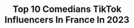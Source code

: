 ---
title: Top 10 Comedians TikTok Influencers In France In 2023
description: >-
  Find top comedians TikTok influencers in France in 2023. Most popular hashtags: #pourtoi #humour #foryou #foryoupage.
platform: TikTok
hits: 42
text_top: Discover the most popular TikTok influencers on inBeat.
text_bottom: inBeat has 42 TikTok influencers like this in France for you to pitch.
profiles:
  - username: "redhajr"
    fullname: >-
      Redha JR
    bio: >-
      Comedian 🇫🇷 📧 Redhajr@lafirme.co📮 📍Marseille
    location: "France"
    followers: 3100000
    engagement: 1653
    commentsToLikes: 0.012723
    id: ck9025jt4c3ws0j78tnvvmvnx
    verified: true
    hashtags: "#rdlgchallenge, #collage"
  - username: "thomas.letutour"
    fullname: >-
      Thomas Le Tutour
    bio: >-
      IG: thomas.letutour Singer/Comedian 🎙🎭 Spreading Positivity 🌈 🇨🇦✨🇫🇷
    location: "France"
    followers: 8765
    engagement: 1017
    commentsToLikes: 0.014013
    id: cka0s32ljjlok0i78gs4sdknf
    verified: false
    hashtags: "#foryou, #fun, #smile, #canada"
  - username: "stephanesacreofficiel"
    fullname: >-
      stephanesacre
    bio: >-
      L’excès, comedian from 🇨🇮 live in Paris 🇫🇷/👻 blacknigga95 /📷 stephanesacre
    location: "France"
    followers: 61300
    engagement: 945
    commentsToLikes: 0.012893
    id: ckadavrxbk6v10i78w624rx9h
    verified: false
    hashtags: "#cpbraiso, #exceschallenge, #humour, #exces"
  - username: "angelikadewiseoff"
    fullname: >-
      Angelika De Wise ⚜️
    bio: >-
      Je penses donc je le suis - Aristocrate / 🌈
    location: "France"
    followers: 26700
    engagement: 699
    commentsToLikes: 0.001176
    id: ck9c2whjypd8w0j782mkz53h4
    verified: false
    hashtags: "#funny, #fyp, #angelikadewiseofficial, #pourtoichallenge"
  - username: "asterixdu33"
    fullname: >-
      le souf comedy club
    bio: >-
      Comédien/喜剧演员/Actor ➡️👻stiktokeur👻⬅️ je répond à tous le monde ✔️
    location: "France"
    followers: 359000
    engagement: 1417
    commentsToLikes: 0.045712
    id: ck81sx8sltsre0j78gtie6low
    verified: false
    hashtags: "#comedy, #voiture, #duo, #chien"
  - username: "mohamedlesuedois"
    fullname: >-
      MOHAMED LE SUEDOIS
    bio: >-
      humoriste comedien
    location: "France"
    followers: 29300
    engagement: 753
    commentsToLikes: 0.062799
    id: cka83zzijr6t90i78qoayaixs
    verified: false
    hashtags: "#pourtoi, #foryou, #didierraoult, #mohamedlesuedois"
  - username: "le_vincent_le_vrai"
    fullname: >-
      Vincent
    bio: >-
      INSTAGRAM : @le_vincent_le_vrai Comédien, enfin je crois, enfin peut-être
    location: "France"
    followers: 722500
    engagement: 2141
    commentsToLikes: 0.010970
    id: ckamnwpu16kfj0i78dg9rhsv1
    verified: false
    hashtags: "#humour, #sketch, #viral, #pourtoi"
  - username: "johnnysteff1"
    fullname: >-
      Johnny Steff
    bio: >-
      Johnny Steff sosie officiel de Johnny Depp et Jack Sparrow, comédien.
    location: "France"
    followers: 871100
    engagement: 1152
    commentsToLikes: 0.112061
    id: ckc8xbz58l6mc0j23sd0y5mms
    verified: false
    hashtags: "#parodie, #joker, #johnnydepp, #pourtoi"
  - username: "dianeseg"
    fullname: >-
      DianeSeg
    bio: >-
      Comédienne / dianesegpro@gmail.com Chaîne YT: Mathilde et Diane
    location: "France"
    followers: 260500
    engagement: 1645
    commentsToLikes: 0.014228
    id: cka0pxnbzab8g0i786a99li08
    verified: false
    hashtags: "#loveyou, #viral, #mdr, #omg"
  - username: "jayrld10"
    fullname: >-
      Jason Desrouleaux
    bio: >-
      Comédien-Humoriste Instagram / Twitter : jason_rld YouTube : Jason Rolland ♥️
    location: "France"
    followers: 106900
    engagement: 1662
    commentsToLikes: 0.004047
    id: ckc36vhrbvrym0j23dge55tkq
    verified: false
    hashtags: "#foryoupage, #fyp, #voyage, #voyageurdutemps"
---